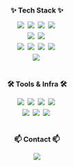 <!--✨ Tech Stack ✨-->
<h3 align="center">✨ Tech Stack ✨</h3>

<div align="center">
  <!-- Language -->
  <img src="https://img.shields.io/badge/Java-%23ED8B00.svg?style=for-the-badge&logo=openjdk&logoColor=white" />&nbsp
  <img src="https://img.shields.io/badge/JavaScript-F7DF1E.svg?style=for-the-badge&logo=javascript&logoColor=black" />&nbsp
  <img src="https://img.shields.io/badge/HTML5-E34F26.svg?style=for-the-badge&logo=html5&logoColor=white" />&nbsp
  <img src="https://img.shields.io/badge/CSS3-1572B6.svg?style=for-the-badge&logo=css3&logoColor=white" />&nbsp
</div>

<div align="center" style="margin-top: 6px;">
  <!-- Backend -->
  <img src="https://img.shields.io/badge/Spring%20MVC-6DB33F.svg?style=for-the-badge&logo=spring&logoColor=white" />&nbsp
  <img src="https://img.shields.io/badge/MyBatis-000000.svg?style=for-the-badge&logo=data&logoColor=white" />&nbsp
</div>

<div align="center" style="margin-top: 6px;">
  <!-- Frontend -->
  <img src="https://img.shields.io/badge/JSP-007396.svg?style=for-the-badge&logo=java&logoColor=white" />&nbsp
  <img src="https://img.shields.io/badge/JSTL-2A2A2A.svg?style=for-the-badge&logo=apachetomcat&logoColor=white" />&nbsp
  <img src="https://img.shields.io/badge/Bootstrap%205-7952B3.svg?style=for-the-badge&logo=bootstrap&logoColor=white" />&nbsp
  <img src="https://img.shields.io/badge/Flatpickr-3E4E88.svg?style=for-the-badge&logo=javascript&logoColor=white" />&nbsp
</div>

<div align="center" style="margin-top: 6px;">
  <!-- Database -->
  <img src="https://img.shields.io/badge/Oracle-F80000?style=for-the-badge&logo=oracle&logoColor=white" />&nbsp
</div>

<!--🛠 Tools-->
<br>
<h3 align="center">🛠 Tools & Infra 🛠</h3>

<div align="center">
  <img src="https://img.shields.io/badge/Apache%20Tomcat-F8DC75?style=for-the-badge&logo=apachetomcat&logoColor=black" />&nbsp
  <img src="https://img.shields.io/badge/Eclipse-FE7A16.svg?style=for-the-badge&logo=eclipse&logoColor=white" />&nbsp
  <img src="https://img.shields.io/badge/Git-F05033.svg?style=for-the-badge&logo=git&logoColor=white" />&nbsp
  <img src="https://img.shields.io/badge/GitHub-181717.svg?style=for-the-badge&logo=github&logoColor=white" />&nbsp
</div>

<div align="center" style="margin-top: 6px;">
  <img src="https://img.shields.io/badge/ERDCloud-009688?style=for-the-badge&logo=databricks&logoColor=white" />&nbsp
  <img src="https://img.shields.io/badge/Miro-050038?style=for-the-badge&logo=miro&logoColor=white" />&nbsp
  <img src="https://img.shields.io/badge/Notion-F3F3F3.svg?style=for-the-badge&logo=notion&logoColor=black" />&nbsp
</div>

<!--📚 Studying (Optional)-->
<!--
<br>
<h3 align="center">📚 Studying 📚</h3>
<div align="center">
  <img src="https://img.shields.io/badge/React-20232a.svg?style=for-the-badge&logo=react&logoColor=61DAFB" />&nbsp
</div>
-->

<!--📫 Contact-->
<br>
<h3 align="center">📫 Contact 📫</h3>
<div align="center">
  <a href="mailto:msk7262@gmail.com">
    <img src="https://img.shields.io/badge/msk7262@gmail.com-D14836?style=for-the-badge&logo=gmail&logoColor=white"/>
  </a>
</div>
